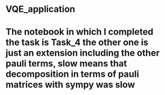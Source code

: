# VQE_application

# The notebook in which I completed the task is Task_4 the other one is just an extension including the other pauli terms, slow means that decomposition in terms of pauli matrices with sympy was slow
